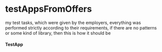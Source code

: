 # testAppsFromOffers
 my test tasks, which were given by the employers, everything was performed strictly according to their requirements, if there are no patterns or some kind of library, then this is how it should be
 
 #### TestApp
 
